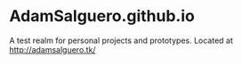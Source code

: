 # AdamSalguero.github.io
A test realm for personal projects and prototypes.
Located at http://adamsalguero.tk/
